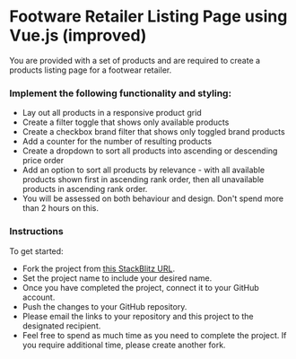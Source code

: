 # Footware Retailer Listing Page using Vue.js (improved)

You are provided with a set of products and are required to create a products listing page for a footwear retailer. 

### Implement the following functionality and styling:

- Lay out all products in a responsive product grid
- Create a filter toggle that shows only available products
- Create a checkbox brand filter that shows only toggled brand products
- Add a counter for the number of resulting products
- Create a dropdown to sort all products into ascending or descending price order
- Add an option to sort all products by relevance - with all available products shown first in ascending rank order, then all unavailable products in ascending rank order.
- You will be assessed on both behaviour and design. Don't spend more than 2 hours on this.

### Instructions
To get started:

- Fork the project from [this StackBlitz URL](https://stackblitz.com/edit/vue-hulla-ta).
- Set the project name to include your desired name.
- Once you have completed the project, connect it to your GitHub account.
- Push the changes to your GitHub repository.
- Please email the links to your repository and this project to the designated recipient.
- Feel free to spend as much time as you need to complete the project. If you require additional time, please create another fork.
